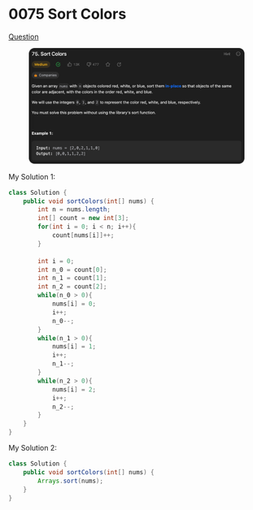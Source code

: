 # 0075 Sort Colors

[Question](https://leetcode.com/problems/sort-colors/description/)

<figure><img src="../.gitbook/assets/image.png" alt=""><figcaption></figcaption></figure>



My Solution 1:

```java
class Solution {
    public void sortColors(int[] nums) {
        int n = nums.length;
        int[] count = new int[3];
        for(int i = 0; i < n; i++){
            count[nums[i]]++;
        }

        int i = 0;
        int n_0 = count[0];
        int n_1 = count[1];
        int n_2 = count[2];
        while(n_0 > 0){
            nums[i] = 0;
            i++;
            n_0--;
        }
        while(n_1 > 0){
            nums[i] = 1;
            i++;
            n_1--;
        }
        while(n_2 > 0){
            nums[i] = 2;
            i++;
            n_2--;
        }
    }
}
```



My Solution 2:

```java
class Solution {
    public void sortColors(int[] nums) {
        Arrays.sort(nums);
    }
}
```
